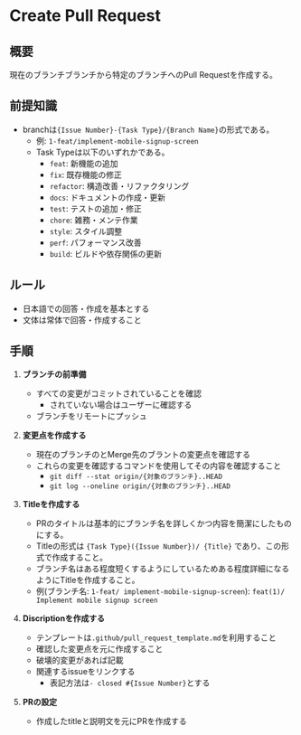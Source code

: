 # Create Pull Request

## 概要

現在のブランチブランチから特定のブランチへのPull Requestを作成する。

## 前提知識

- branchは`{Issue Number}-{Task Type}/{Branch Name}`の形式である。
  - 例: `1-feat/implement-mobile-signup-screen`
  - Task Typeは以下のいずれかである。
    - `feat`: 新機能の追加
    - `fix`: 既存機能の修正
    - `refactor`: 構造改善・リファクタリング
    - `docs`: ドキュメントの作成・更新
    - `test`: テストの追加・修正
    - `chore`: 雑務・メンテ作業
    - `style`: スタイル調整
    - `perf`: パフォーマンス改善
    - `build`: ビルドや依存関係の更新

## ルール

- 日本語での回答・作成を基本とする
- 文体は常体で回答・作成すること

## 手順

1. **ブランチの前準備**

   - すべての変更がコミットされていることを確認
     - されていない場合はユーザーに確認する
   - ブランチをリモートにプッシュ

2. **変更点を作成する**

   - 現在のブランチのとMerge先のブラントの変更点を確認する
   - これらの変更を確認するコマンドを使用してその内容を確認すること
     - `git diff --stat origin/{対象のブランチ}..HEAD`
     - `git log --oneline origin/{対象のブランチ}..HEAD`

3. **Titleを作成する**

   - PRのタイトルは基本的にブランチ名を詳しくかつ内容を簡潔にしたものにする。
   - Titleの形式は `{Task Type}({Issue Number})/ {Title}` であり、この形式で作成すること。
   - ブランチ名はある程度短くするようにしているためある程度詳細になるようにTitleを作成すること。
   - 例(ブランチ名: `1-feat/ implement-mobile-signup-screen`): `feat(1)/ Implement mobile signup screen`

4. **Discriptionを作成する**
   - テンプレートは`.github/pull_request_template.md`を利用すること
   - 確認した変更点を元に作成すること
   - 破壊的変更があれば記載
   - 関連するissueをリンクする
     - 表記方法は`- closed #{Issue Number}`とする

5. **PRの設定**
   - 作成したtitleと説明文を元にPRを作成する
